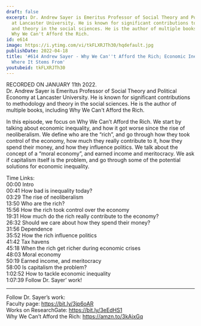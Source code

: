 ```yaml
---
draft: false
excerpt: Dr. Andrew Sayer is Emeritus Professor of Social Theory and Political Economy
  at Lancaster University. He is known for significant contributions to methodology
  and theory in the social sciences. He is the author of multiple books, including
  Why We Can't Afford the Rich.
id: e614
image: https://i.ytimg.com/vi/tkFLXRJTh30/hqdefault.jpg
publishDate: 2022-04-18
title: '#614 Andrew Sayer - Why We Can''t Afford the Rich; Economic Inequality, And
  Where It Stems From'
youtubeid: tkFLXRJTh30
---
```

RECORDED ON JANUARY 11th 2022.  
Dr. Andrew Sayer is Emeritus Professor of Social Theory and Political Economy at Lancaster University. He is known for significant contributions to methodology and theory in the social sciences. He is the author of multiple books, including Why We Can't Afford the Rich.

In this episode, we focus on Why We Can’t Afford the Rich. We start by talking about economic inequality, and how it got worse since the rise of neoliberalism. We define who are the “rich”, and go through how they took control of the economy, how much they really contribute to it, how they spend their money, and how they influence politics. We talk about the concept of a “moral economy”, and earned income and meritocracy. We ask if capitalism itself is the problem, and go through some of the potential solutions for economic inequality.

Time Links:  
00:00 Intro  
00:41  How bad is inequality today?  
03:29  The rise of neoliberalism  
13:50  Who are the rich?  
15:56  How the rich took control over the economy  
19:31  How much do the rich really contribute to the economy?  
26:32  Should we care about how they spend their money?  
31:56  Dependence  
35:52  How the rich influence politics  
41:42  Tax havens  
45:18  When the rich get richer during economic crises  
48:03  Moral economy  
50:19  Earned income, and meritocracy  
58:00 Is capitalism the problem?  
1:02:52  How to tackle economic inequality  
1:07:39  Follow Dr. Sayer’ work!

---

Follow Dr. Sayer’s work:  
Faculty page: https://bit.ly/3jp6oAR  
Works on ResearchGate: https://bit.ly/3eEdHS1  
Why We Can’t Afford the Rich: https://amzn.to/3kAjxGq
